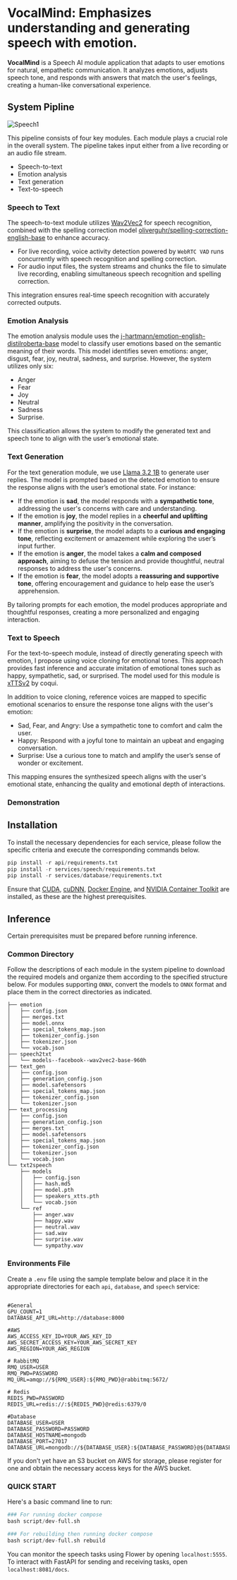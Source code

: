 # **VocalMind**: Emphasizes understanding and generating speech with emotion.

**VocalMind** is a Speech AI module application that adapts to user emotions for natural, empathetic communication. It analyzes emotions, adjusts speech tone, and responds with answers that match the user's feelings, creating a human-like conversational experience.

## System Pipline

![Speech1](https://github.com/user-attachments/assets/8047cda6-2dec-4561-a6d5-294255ea8141)

This pipeline consists of four key modules. Each module plays a crucial role in the overall system. The pipeline takes input either from a live recording or an audio file stream.
- Speech-to-text
- Emotion analysis
- Text generation
- Text-to-speech


###  Speech to Text
The speech-to-text module utilizes [Wav2Vec2](https://huggingface.co/facebook/wav2vec2-large-960h-lv60) for speech recognition, combined with the spelling correction model [oliverguhr/spelling-correction-english-base](https://huggingface.co/oliverguhr/spelling-correction-english-base) to enhance accuracy.

- For live recording, voice activity detection powered by `WebRTC VAD` runs concurrently with speech recognition and spelling correction.
- For audio input files, the system streams and chunks the file to simulate live recording, enabling simultaneous speech recognition and spelling correction.

This integration ensures real-time speech recognition with accurately corrected outputs.

### Emotion Analysis

The emotion analysis module uses the [j-hartmann/emotion-english-distilroberta-base](https://huggingface.co/j-hartmann/emotion-english-distilroberta-base) model to classify user emotions based on the semantic meaning of their words. This model identifies seven emotions: anger, disgust, fear, joy, neutral, sadness, and surprise. However, the system utilizes only six: 
- Anger
- Fear
- Joy
- Neutral
- Sadness
- Surprise. 

This classification allows the system to modify the generated text and speech tone to align with the user’s emotional state.

### Text Generation

For the text generation module, we use [Llama 3.2 1B](https://huggingface.co/meta-llama/Llama-3.2-1B) to generate user replies. The model is prompted based on the detected emotion to ensure the response aligns with the user’s emotional state. For instance:

- If the emotion is **sad**, the model responds with a **sympathetic tone**, addressing the user's concerns with care and understanding.
- If the emotion is **joy**, the model replies in a **cheerful and uplifting manner**, amplifying the positivity in the conversation.
- If the emotion is **surprise**, the model adapts to a **curious and engaging tone**, reflecting excitement or amazement while exploring the user’s input further.
- If the emotion is **anger**, the model takes a **calm and composed approach**, aiming to defuse the tension and provide thoughtful, neutral responses to address the user's concerns.
- If the emotion is **fear**, the model adopts a **reassuring and supportive tone**, offering encouragement and guidance to help ease the user’s apprehension.

By tailoring prompts for each emotion, the model produces appropriate and thoughtful responses, creating a more personalized and engaging interaction.

### Text to Speech


For the text-to-speech module, instead of directly generating speech with emotion, I propose using voice cloning for emotional tones. This approach provides fast inference and accurate imitation of emotional tones such as happy, sympathetic, sad, or surprised. The model used for this module is [xTTSv2](https://huggingface.co/coqui/XTTS-v2) by coqui.

In addition to voice cloning, reference voices are mapped to specific emotional scenarios to ensure the response tone aligns with the user's emotion:

- Sad, Fear, and Angry: Use a sympathetic tone to comfort and calm the user.
- Happy: Respond with a joyful tone to maintain an upbeat and engaging conversation.
- Surprise: Use a curious tone to match and amplify the user’s sense of wonder or excitement.

This mapping ensures the synthesized speech aligns with the user's emotional state, enhancing the quality and emotional depth of interactions.


### Demonstration




## Installation

To install the necessary dependencies for each service, please follow the specific criteria and execute the corresponding commands below.

```python
pip install -r api/requirements.txt
pip install -r services/speech/requirements.txt
pip install -r services/database/requirements.txt
```

Ensure that [CUDA](https://docs.nvidia.com/cuda/cuda-installation-guide-linux/), [cuDNN](https://docs.nvidia.com/deeplearning/cudnn/latest/installation/linux.html), [Docker Engine](https://docs.docker.com/engine/install/ubuntu/), and [NVIDIA Container Toolkit](https://docs.nvidia.com/datacenter/cloud-native/container-toolkit/latest/install-guide.html) are installed, as these are the highest prerequisites.

## Inference

Certain prerequisites must be prepared before running inference.

### Common Directory

Follow the descriptions of each module in the system pipeline to download the required models and organize them according to the specified structure below. For modules supporting `ONNX`, convert the models to `ONNX` format and place them in the correct directories as indicated.

```
├── emotion
│   ├── config.json
│   ├── merges.txt
│   ├── model.onnx
│   ├── special_tokens_map.json
│   ├── tokenizer_config.json
│   ├── tokenizer.json
│   └── vocab.json
├── speech2txt
│   └── models--facebook--wav2vec2-base-960h
├── text_gen
│   ├── config.json
│   ├── generation_config.json
│   ├── model.safetensors
│   ├── special_tokens_map.json
│   ├── tokenizer_config.json
│   └── tokenizer.json
├── text_processing
│   ├── config.json
│   ├── generation_config.json
│   ├── merges.txt
│   ├── model.safetensors
│   ├── special_tokens_map.json
│   ├── tokenizer_config.json
│   ├── tokenizer.json
│   └── vocab.json
└── txt2speech
    ├── models
    │   ├── config.json
    │   ├── hash.md5
    │   ├── model.pth
    │   ├── speakers_xtts.pth
    │   └── vocab.json
    └── ref
        ├── anger.wav
        ├── happy.wav
        ├── neutral.wav
        ├── sad.wav
        ├── surprise.wav
        └── sympathy.wav
```


### Environments File

Create a `.env` file using the sample template below and place it in the appropriate directories for each `api`, `database`, and `speech` service:

```

#General
GPU_COUNT=1
DATABASE_API_URL=http://database:8000

#AWS
AWS_ACCESS_KEY_ID=YOUR_AWS_KEY_ID
AWS_SECRET_ACCESS_KEY=YOUR_AWS_SECRET_KEY
AWS_REGION=YOUR_AWS_REGION

# RabbitMQ
RMQ_USER=USER
RMQ_PWD=PASSWORD
MQ_URL=amqp://${RMQ_USER}:${RMQ_PWD}@rabbitmq:5672/

# Redis
REDIS_PWD=PASSWORD
REDIS_URL=redis://:${REDIS_PWD}@redis:6379/0

#Database
DATABASE_USER=USER
DATABASE_PASSWORD=PASSWORD
DATABASE_HOSTNAME=mongodb
DATABASE_PORT=27017
DATABASE_URL=mongodb://${DATABASE_USER}:${DATABASE_PASSWORD}@${DATABASE_HOSTNAME}:${DATABASE_PORT}

```

If you don’t yet have an S3 bucket on AWS for storage, please register for one and obtain the necessary access keys for the AWS bucket.

### QUICK START

Here's a basic command line to run:

```python
### For running docker compose
bash script/dev-full.sh

### For rebuilding then running docker compose
bash script/dev-full.sh rebuild

```

You can monitor the speech tasks using Flower by opening `localhost:5555`. To interact with FastAPI for sending and receiving tasks, open `localhost:8081/docs`.



